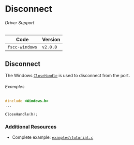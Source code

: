 # Disconnect


###### Driver Support
| Code           | Version
| -------------- | --------
| `fscc-windows` | `v2.0.0` 


## Disconnect
The Windows [`CloseHandle`](http://msdn.microsoft.com/en-us/library/windows/apps/ms724211.aspx)
is used to disconnect from the port.


###### Examples
```c
#include <Windows.h>
...

CloseHandle(h);
```


### Additional Resources
- Complete example: [`examples\tutorial.c`](https://github.com/commtech/fscc-windows/blob/master/examples/tutorial.c)
